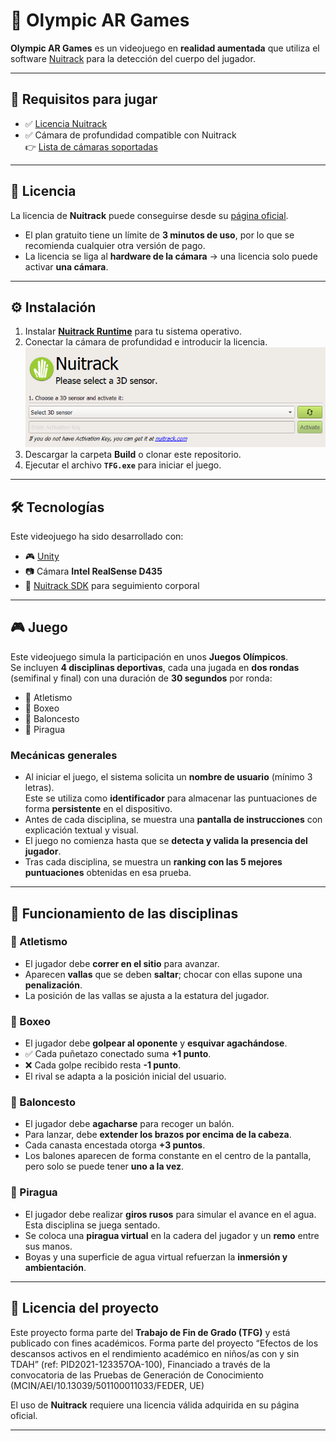 # 🏅 Olympic AR Games

**Olympic AR Games** es un videojuego en **realidad aumentada** que utiliza el software [Nuitrack](https://nuitrack.com/) para la detección del cuerpo del jugador.

---

## 📌 Requisitos para jugar

- ✅ [Licencia Nuitrack](https://nuitrack.com/)
- ✅ Cámara de profundidad compatible con Nuitrack  
  👉 [Lista de cámaras soportadas](https://nuitrack.notion.site/87e45f2fb76c4456973f826dc1583ebc?v=c5bce550492145f4b4c7335f24f819fd)

---

## 🔑 Licencia

La licencia de **Nuitrack** puede conseguirse desde su [página oficial](https://nuitrack.com/).  

- El plan gratuito tiene un límite de **3 minutos de uso**, por lo que se recomienda cualquier otra versión de pago.  
- La licencia se liga al **hardware de la cámara** → una licencia solo puede activar **una cámara**.  

---

## ⚙️ Instalación

1. Instalar **[Nuitrack Runtime](https://github.com/3DiVi/nuitrack-sdk/releases)** para tu sistema operativo.  
2. Conectar la cámara de profundidad e introducir la licencia.  
   ![Nuitrack Runtime](./Assets/General/Materials/NuitrackRuntime.png)  
3. Descargar la carpeta **Build** o clonar este repositorio.  
4. Ejecutar el archivo **`TFG.exe`** para iniciar el juego.  

---

## 🛠️ Tecnologías

Este videojuego ha sido desarrollado con:  

- 🎮 [Unity](https://unity.com/)  
- 📷 Cámara **Intel RealSense D435**  
- 🧍 [Nuitrack SDK](https://nuitrack.com/) para seguimiento corporal  

---

## 🎮 Juego

Este videojuego simula la participación en unos **Juegos Olímpicos**.  
Se incluyen **4 disciplinas deportivas**, cada una jugada en **dos rondas** (semifinal y final) con una duración de **30 segundos** por ronda:

- 🏃 Atletismo  
- 🥊 Boxeo  
- 🏀 Baloncesto  
- 🚣 Piragua  

### Mecánicas generales

- Al iniciar el juego, el sistema solicita un **nombre de usuario** (mínimo 3 letras).  
  Este se utiliza como **identificador** para almacenar las puntuaciones de forma **persistente** en el dispositivo.  
- Antes de cada disciplina, se muestra una **pantalla de instrucciones** con explicación textual y visual.  
- El juego no comienza hasta que se **detecta y valida la presencia del jugador**.  
- Tras cada disciplina, se muestra un **ranking con las 5 mejores puntuaciones** obtenidas en esa prueba.  

---

## 🏅 Funcionamiento de las disciplinas

### 🏃 Atletismo
- El jugador debe **correr en el sitio** para avanzar.  
- Aparecen **vallas** que se deben **saltar**; chocar con ellas supone una **penalización**.  
- La posición de las vallas se ajusta a la estatura del jugador.  

### 🥊 Boxeo
- El jugador debe **golpear al oponente** y **esquivar agachándose**.  
- ✅ Cada puñetazo conectado suma **+1 punto**.  
- ❌ Cada golpe recibido resta **-1 punto**.  
- El rival se adapta a la posición inicial del usuario.  

### 🏀 Baloncesto
- El jugador debe **agacharse** para recoger un balón.  
- Para lanzar, debe **extender los brazos por encima de la cabeza**.  
- Cada canasta encestada otorga **+3 puntos**.  
- Los balones aparecen de forma constante en el centro de la pantalla, pero solo se puede tener **uno a la vez**.  

### 🚣 Piragua
- El jugador debe realizar **giros rusos** para simular el avance en el agua.
Esta disciplina se juega sentado.
- Se coloca una **piragua virtual** en la cadera del jugador y un **remo** entre sus manos.  
- Boyas y una superficie de agua virtual refuerzan la **inmersión y ambientación**.  

---


## 📜 Licencia del proyecto

Este proyecto forma parte del **Trabajo de Fin de Grado (TFG)** y está publicado con fines académicos. Forma parte del proyecto “Efectos de los descansos activos en el rendimiento académico en niños/as con y sin TDAH” (ref: PID2021-123357OA-100), Financiado a través de la convocatoria de las Pruebas de Generación de Conocimiento (MCIN/AEI/10.13039/501100011033/FEDER, UE) 


El uso de **Nuitrack** requiere una licencia válida adquirida en su página oficial.  

---
